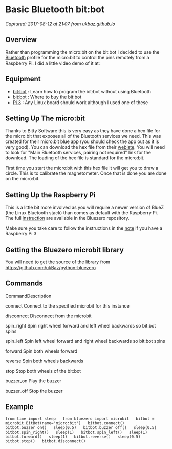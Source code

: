# Basic Bluetooth bit:bot

_Captured: 2017-08-12 at 21:07 from [ukbaz.github.io](https://ukbaz.github.io/howto/basic_bitbot.html)_

## Overview

Rather than programming the micro:bit on the bit:bot I decided to use the [Bluetooth](https://lancaster-university.github.io/microbit-docs/ble/profile/#gatt-services) profile for the micro:bit to control the pins remotely from a Raspberry Pi. I did a little video demo of it at:

## Equipment

  * [bit:bot](http://4tronix.co.uk/blog/?p=1490) : Learn how to program the bit:bot without using Bluetooth
  * [bit:bot](http://4tronix.co.uk/store/index.php?rt=product/product&product_id=588) : Where to buy the bit:bot
  * [Pi 3](https://shop.pimoroni.com/products/raspberry-pi-3) : Any Linux board should work although I used one of these

## Setting Up The micro:bit

Thanks to Bitty Software this is very easy as they have done a hex file for the micro:bit that exposes all of the Bluetooth services we need. This was created for their micro:bit blue app (you should check the app out as it is very good). You can download the hex file from their [webiste](http://www.bittysoftware.com/downloads.html). You will need to look for "Main Bluetooth services, pairing not required" link for the download. The loading of the hex file is standard for the micro:bit.

First time you start the micro:bit with this hex file it will get you to draw a circle. This is to calibrate the magnetometer. Once that is done you are done on the micro:bit.

## Setting Up the Raspberry Pi

This is a little bit more involved as you will require a newer version of BlueZ (the Linux Bluetooth stack) than comes as default with the Raspberry Pi. The full [instruction](https://github.com/ukBaz/python-bluezero/blob/master/docs/install_bluez.rst) are available in the Bluezero repository.

Make sure you take care to follow the instructions in the [note](https://github.com/ukBaz/python-bluezero/blob/master/docs/install_bluez.rst#how-to-config-and-compile-bluez-543-and-later) if you have a Raspberry Pi 3

## Getting the Bluezero microbit library

You will need to get the source of the library from <https://github.com/ukBaz/python-bluezero>

## Commands

CommandDescription

connect
Connect to the specified microbit for this instance

disconnect
Disconnect from the microbit

spin_right
Spin right wheel forward and left wheel backwards so bit:bot spins

spin_left
Spin left wheel forward and right wheel backwards so bit:bot spins

forward
Spin both wheels forward

reverse
Spin both wheels backwards

stop
Stop both wheels of the bit:bot

buzzer_on
Play the buzzer

buzzer_off
Stop the buzzer

## Example

` from time import sleep  
from bluezero import microbit  
bitbot = microbit.BitBot(name='micro:bit')  
bitbot.connect()  
bitbot.buzzer_on()  
sleep(0.5)  
bitbot.buzzer_off()  
sleep(0.5)  
bitbot.spin_right()  
sleep(1)  
bitbot.spin_left()  
sleep(1)  
bitbot.forward()  
sleep(1)  
bitbot.reverse()  
sleep(0.5)  
bitbot.stop()  
bitbot.disconnect()  
`
